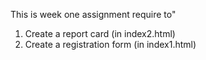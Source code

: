 This is week one assignment require to"
1. Create a report card (in index2.html)
2. Create a registration form (in index1.html)